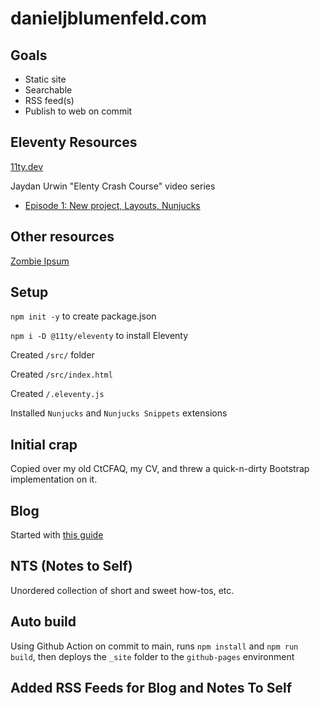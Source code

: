 # danieljblumenfeld.com

## Goals
 - Static site
 - Searchable
 - RSS feed(s)
 - Publish to web on commit

## Eleventy Resources
[11ty.dev](https://www.11ty.dev/)

Jaydan Urwin "Elenty Crash Course" video series 
- [Episode 1: New project, Layouts, Nunjucks](https://www.youtube.com/watch?v=uzM5lETc6Sg)

## Other resources
[Zombie Ipsum](http://www.zombieipsum.com/#)

## Setup
`npm init -y` to create package.json

`npm i -D @11ty/eleventy` to install Eleventy

Created `/src/` folder

Created `/src/index.html`

Created `/.eleventy.js`

Installed `Nunjucks` and `Nunjucks Snippets` extensions

## Initial crap
Copied over my old CtCFAQ, my CV, and threw a quick-n-dirty Bootstrap implementation on it.

## Blog
Started with [this guide](https://cfjedimaster.github.io/eleventy-blog-guide/guide.html)

## NTS (Notes to Self)
Unordered collection of short and sweet how-tos, etc.

## Auto build
Using Github Action on commit to main, runs `npm install` and `npm run build`, then deploys the `_site` folder to the `github-pages` environment

## Added RSS Feeds for Blog and Notes To Self


